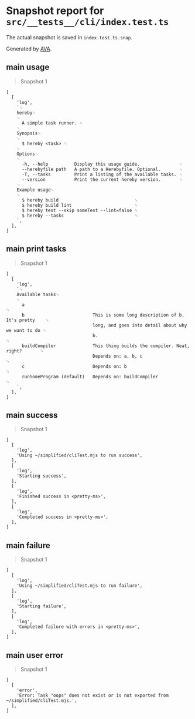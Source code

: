 # Snapshot report for `src/__tests__/cli/index.test.ts`

The actual snapshot is saved in `index.test.ts.snap`.

Generated by [AVA](https://avajs.dev).

## main usage

> Snapshot 1

    [
      [
        'log',
        `␊
        hereby␊
        ␊
          A simple task runner. ␊
        ␊
        Synopsis␊
        ␊
          $ hereby <task> ␊
        ␊
        Options␊
        ␊
          -h, --help          Display this usage guide.               ␊
          --herebyfile path   A path to a Herebyfile. Optional.       ␊
          -T, --tasks         Print a listing of the available tasks. ␊
          --version           Print the current hereby version.       ␊
        ␊
        Example usage␊
        ␊
          $ hereby build                             ␊
          $ hereby build lint                        ␊
          $ hereby test --skip someTest --lint=false ␊
          $ hereby --tasks                           ␊
        `,
      ],
    ]

## main print tasks

> Snapshot 1

    [
      [
        'log',
        `␊
        Available tasks␊
        ␊
          a                                                                             ␊
          b                          This is some long description of b. It's pretty    ␊
                                     long, and goes into detail about why we want to do ␊
                                     b.                                                 ␊
          buildCompiler              This thing builds the compiler. Neat, right?       ␊
                                     Depends on: a, b, c                                ␊
          c                          Depends on: b                                      ␊
          runSomeProgram (default)   Depends on: buildCompiler                          ␊
        `,
      ],
    ]

## main success

> Snapshot 1

    [
      [
        'log',
        'Using ~/simplified/cliTest.mjs to run success',
      ],
      [
        'log',
        'Starting success',
      ],
      [
        'log',
        'Finished success in <pretty-ms>',
      ],
      [
        'log',
        'Completed success in <pretty-ms>',
      ],
    ]

## main failure

> Snapshot 1

    [
      [
        'log',
        'Using ~/simplified/cliTest.mjs to run failure',
      ],
      [
        'log',
        'Starting failure',
      ],
      [
        'log',
        'Completed failure with errors in <pretty-ms>',
      ],
    ]

## main user error

> Snapshot 1

    [
      [
        'error',
        'Error: Task "oops" does not exist or is not exported from ~/simplified/cliTest.mjs.',
      ],
    ]
